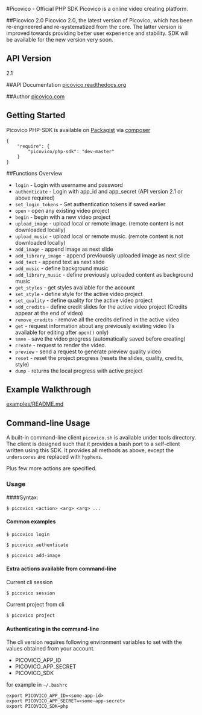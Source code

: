 #Picovico - Official PHP SDK
Picovico is a online video creating platform.

##Picovico 2.0
Picovico 2.0, the latest version of Picovico, which has been re-engineered and re-systematized from the core. The latter version is improved towards providing better user experience and stability. SDK will be available for the new version very soon.

## API Version
2.1

##API Documentation
[picovico.readthedocs.org](http://picovico.readthedocs.org)

##Author
[picovico.com](http://picovico.com/)

## Getting Started
Picovico PHP-SDK is available on [Packagist](https://packagist.org/packages/picovico/php-sdk) via [composer](https://getcomposer.org)
```
{
    "require": {
        "picovico/php-sdk": "dev-master"
    }
}
```

##Functions Overview
* `login` - Login with username and password
* `authenticate` - Login with app_id and app_secret (API version 2.1 or above required)
* `set_login_tokens` - Set authentication tokens if saved earlier
* `open` - open any existing video project
* `begin` - begin with a new video project
* `upload_image` - upload local or remote image. (remote content is not downloaded locally)
* `upload_music` - upload local or remote music. (remote content is not downloaded locally)
* `add_image` - append image as next slide
* `add_library_image` - append previouosly uploaded image as next slide
* `add_text` - append text as next slide
* `add_music` - define background music
* `add_library_music` - define previously uploaded content as background music
* `get_styles` - get styles available for the account
* `set_style` - define style for the active video project
* `set_quality` - define quality for the active video project
* `add_credits` - define credit slides for the active video project (Credits appear at the end of video)
* `remove_credits` - remove all the credits defined in the active video
* `get` - request information about any previously existing video (Is available for editing after `open()` only)
* `save` - save the video progress (automatically saved before creating)
* `create` - request to render the video.
* `preview` - send a request to generate preview quality video
* `reset` - reset the project progress (resets the slides, quality, credits, style)
* `dump` - returns the local progress with active project

## Example Walkthrough
[examples/README.md](examples/README.md)

## Command-line Usage
A built-in command-line client `picovico.sh` is available under tools directory. The client is designed such that it provides a bash port to a self-client written using this SDK.
It provides all methods as above, except the `underscores` are replaced with `hyphens`.

Plus few more actions are specified.

### Usage
####Syntax:

````
$ picovico <action> <arg> <arg> ...
````

#### Common examples
```
$ picovico login
```

```
$ picovico authenticate
```

```
$ picovico add-image
```

#### Extra actions available from command-line

Current cli session
```
$ picovico session
```

Current project from cli
```
$ picovico project
```

#### Authenticating in the command-line
The cli version requires following environment variables to set with the values obtained from your account.
 - PICOVICO_APP_ID
 - PICOVICO_APP_SECRET
 - PICOVICO_SDK

for example in `~/.bashrc`

```
export PICOVICO_APP_ID=<some-app-id>
export PICOVICO_APP_SECRET=<some-app-secret>
export PICOVICO_SDK=php
```

